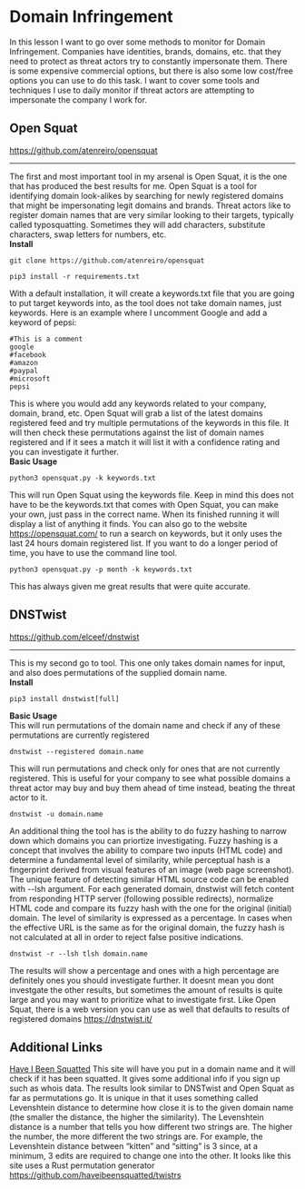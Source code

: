# Domain Infringement
In this lesson I want to go over some methods to monitor for Domain Infringement. Companies have identities, brands, domains, etc. that they need to protect as threat actors try to constantly impersonate them. There is some expensive commercial options, but there is also some low cost/free options you can use to do this task. I want to cover some tools and techniques I use to daily monitor if threat actors are attempting to impersonate the company I work for. 

## Open Squat
https://github.com/atenreiro/opensquat

***

The first and most important tool in my arsenal is Open Squat, it is the one that has produced the best results for me. Open Squat is a tool for identifying domain look-alikes by searching for newly registered domains that might be impersonating legit domains and brands. Threat actors like to register domain names that are very similar looking to their targets, typically called typosquatting. Sometimes they will add characters, substitute characters, swap letters for numbers, etc. \
**Install**
```
git clone https://github.com/atenreiro/opensquat
```
```
pip3 install -r requirements.txt
```
With a default installation, it will create a keywords.txt file that you are going to put target keywords into, as the tool does not take domain names, just keywords. Here is an example where I uncomment Google and add a keyword of pepsi:
```
#This is a comment
google
#facebook
#amazon
#paypal
#microsoft
pepsi
```
This is where you would add any keywords related to your company, domain, brand, etc. Open Squat will grab a list of the latest domains registered feed and try multiple permutations of the keywords in this file. It will then check these permutations against the list of domain names registered and if it sees a match it will list it with a confidence rating and you can investigate it further. \
**Basic Usage**
```
python3 opensquat.py -k keywords.txt
```
This will run Open Squat using the keywords file. Keep in mind this does not have to be the keywords.txt that comes with Open Squat, you can make your own, just pass in the correct name. When its finished running it will display a list of anything it finds. You can also go to the website https://opensquat.com/ to run a search on keywords, but it only uses the last 24 hours domain registered list. If you want to do a longer period of time, you have to use the command line tool.
```
python3 opensquat.py -p month -k keywords.txt
```
This has always given me great results that were quite accurate. 

## DNSTwist
https://github.com/elceef/dnstwist

***

This is my second go to tool. This one only takes domain names for input, and also does permutations of the supplied domain name. \
**Install**
```
pip3 install dnstwist[full]
```
**Basic Usage** \
This will run permutations of the domain name and check if any of these permutations are currently registered
```
dnstwist --registered domain.name
```
This will run permutations and check only for ones that are not currently registered. This is useful for your company to see what possible domains a threat actor may buy and buy them ahead of time instead, beating the threat actor to it. 
```
dnstwist -u domain.name
```
An additional thing the tool has is the ability to do fuzzy hashing to narrow down which domains you can priortize investigating. Fuzzy hashing is a concept that involves the ability to compare two inputs (HTML code) and determine a fundamental level of similarity, while perceptual hash is a fingerprint derived from visual features of an image (web page screenshot). The unique feature of detecting similar HTML source code can be enabled with --lsh argument. For each generated domain, dnstwist will fetch content from responding HTTP server (following possible redirects), normalize HTML code and compare its fuzzy hash with the one for the original (initial) domain. The level of similarity is expressed as a percentage. In cases when the effective URL is the same as for the original domain, the fuzzy hash is not calculated at all in order to reject false positive indications. 
```
dnstwist -r --lsh tlsh domain.name
```
The results will show a percentage and ones with a high percentage are definitely ones you should investigate further. It doesnt mean you dont investgate the other results, but sometimes the amount of results is quite large and you may want to prioritize what to investigate first. Like Open Squat, there is a web version you can use as well that defaults to results of registered domains https://dnstwist.it/

## Additional Links
[Have I Been Squatted](https://www.haveibeensquatted.com/) This site will have you put in a domain name and it will check if it has been squatted. It gives some additional info if you sign up such as whois data. The results look similar to DNSTwist and Open Squat as far as permutations go. It is unique in that it uses something called Levenshtein distance to determine how close it is to the given domain name (the smaller the distance, the higher the similarity). The Levenshtein distance is a number that tells you how different two strings are. The higher the number, the more different the two strings are. For example, the Levenshtein distance between “kitten” and “sitting” is 3 since, at a minimum, 3 edits are required to change one into the other. It looks like this site uses a Rust permutation generator https://github.com/haveibeensquatted/twistrs


